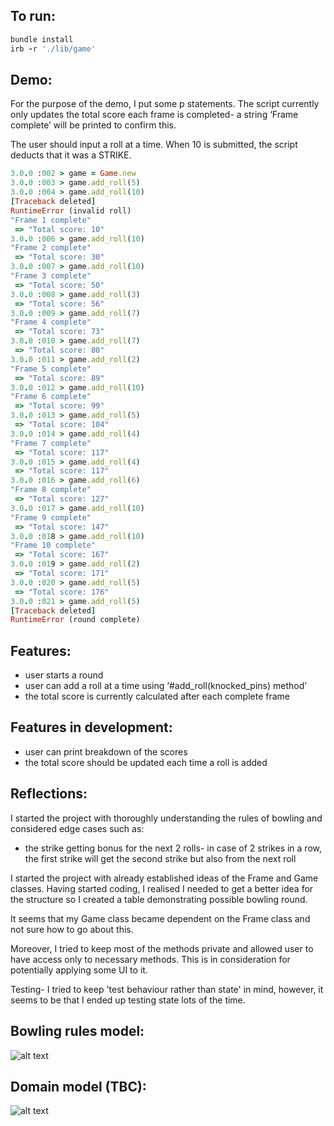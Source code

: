 ## To run:

```ruby
bundle install
irb -r './lib/game'
```

## Demo:

For the purpose of the demo, I put some p statements. The script currently only updates the total score each frame is completed- a string ‘Frame complete’ will be printed to confirm this.

The user should input  a roll at a time. When 10 is submitted, the script deducts that it was a STRIKE.

```ruby
3.0.0 :002 > game = Game.new
3.0.0 :003 > game.add_roll(5)
3.0.0 :004 > game.add_roll(10)
[Traceback deleted]
RuntimeError (invalid roll)
"Frame 1 complete"
 => "Total score: 10" 
3.0.0 :006 > game.add_roll(10)
"Frame 2 complete"
 => "Total score: 30" 
3.0.0 :007 > game.add_roll(10)
"Frame 3 complete"
 => "Total score: 50" 
3.0.0 :008 > game.add_roll(3)
 => "Total score: 56" 
3.0.0 :009 > game.add_roll(7)
"Frame 4 complete"
 => "Total score: 73" 
3.0.0 :010 > game.add_roll(7)
 => "Total score: 80" 
3.0.0 :011 > game.add_roll(2)
"Frame 5 complete"
 => "Total score: 89" 
3.0.0 :012 > game.add_roll(10)
"Frame 6 complete"
 => "Total score: 99" 
3.0.0 :013 > game.add_roll(5)
 => "Total score: 104" 
3.0.0 :014 > game.add_roll(4)
"Frame 7 complete"
 => "Total score: 117" 
3.0.0 :015 > game.add_roll(4)
 => "Total score: 117" 
3.0.0 :016 > game.add_roll(6)
"Frame 8 complete"
 => "Total score: 127" 
3.0.0 :017 > game.add_roll(10)
"Frame 9 complete"
 => "Total score: 147" 
3.0.0 :018 > game.add_roll(10)
"Frame 10 complete"
 => "Total score: 167" 
3.0.0 :019 > game.add_roll(2)
 => "Total score: 171" 
3.0.0 :020 > game.add_roll(5)
 => "Total score: 176" 
3.0.0 :021 > game.add_roll(5)
[Traceback deleted]   
RuntimeError (round complete)
```

## Features:

- user starts a round
- user can add a roll at a time using ‘#add_roll(knocked_pins) method’
- the total score is currently calculated after each complete frame

## Features in development:

- user can print breakdown of the scores
- the total score should be updated each time a roll is added

## Reflections:

I started the project with thoroughly understanding the rules of bowling and considered edge cases such as:
- the strike getting bonus for the next 2 rolls- in case of 2 strikes in a row, the first strike will get the second strike but also from the next roll

I started the project with already established ideas of the Frame and Game classes. Having started coding, I realised I needed to get a better idea for the structure so I created a table demonstrating possible bowling round.

It seems that my Game class became dependent on the Frame class and not sure how to go about this. 

Moreover, I tried to keep most of the methods private and allowed user to have access only to necessary methods. This is in consideration for potentially applying some UI to it.

Testing- I tried to keep 'test behaviour rather than state' in mind, however, it seems to be that I ended up testing state lots of the time.

## Bowling rules model:

![alt text](https://i.imgur.com/z4arXW4.jpg)

## Domain model (TBC):

![alt text](https://i.imgur.com/54Dmq6h.jpg)